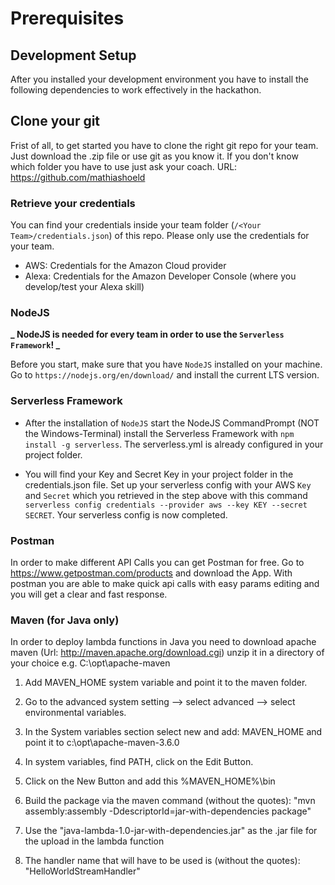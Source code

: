 # Prerequisites


## Development Setup

After you installed your development environment you have to install the following dependencies to work effectively in the hackathon.

## Clone your git

Frist of all, to get started you have to clone the right git repo for your team. Just download the .zip file or use git as you know it. If you don't know which folder you have to use just ask your coach.
URL: https://github.com/mathiashoeld

### Retrieve your credentials

You can find your credentials inside your team folder (`/<Your Team>/credentials.json`) of this repo. Please only use the credentials for your team.

- AWS: Credentials for the Amazon Cloud provider
- Alexa: Credentials for the Amazon Developer Console (where you develop/test your Alexa skill)

### NodeJS

**_ NodeJS is needed for every team in order to use the `Serverless Framework`! _**

Before you start, make sure that you have `NodeJS` installed on your machine. Go to `https://nodejs.org/en/download/` and install the current LTS version.

### Serverless Framework

- After the installation of `NodeJS` start the NodeJS CommandPrompt (NOT the Windows-Terminal) install the Serverless Framework with `npm install -g serverless`. The serverless.yml is already configured in your project folder.

- You will find your Key and Secret Key in your project folder in the credentials.json file.
Set up your serverless config with your AWS `Key` and `Secret` which you retrieved in the step above with this command `serverless config credentials --provider aws --key KEY --secret SECRET`. Your serverless config is now completed.


### Postman

In order to make different API Calls you can get Postman for free. Go to https://www.getpostman.com/products and download the App. With postman you are able to make quick api calls with easy params editing and you will get a clear and fast response.


### Maven (for Java only)
In order to deploy lambda functions in Java you need to download apache maven (Url: http://maven.apache.org/download.cgi) unzip it in a directory of your choice e.g. C:\opt\apache-maven
1. Add MAVEN_HOME system variable and point it to the maven folder.
2. Go to the advanced system setting --> select advanced --> select environmental variables.
3. In the System variables section select new and add: MAVEN_HOME and point it to c:\opt\apache-maven-3.6.0
4. In system variables, find PATH, click on the Edit Button.
5. Click on the New Button and add this %MAVEN_HOME%\bin

1. Build the package via the maven command (without the quotes): "mvn assembly:assembly -DdescriptorId=jar-with-dependencies package" 
2. Use the "java-lambda-1.0-jar-with-dependencies.jar" as the .jar file for the upload in the lambda function
3. The handler name that will have to be used is (without the quotes): "HelloWorldStreamHandler" 
